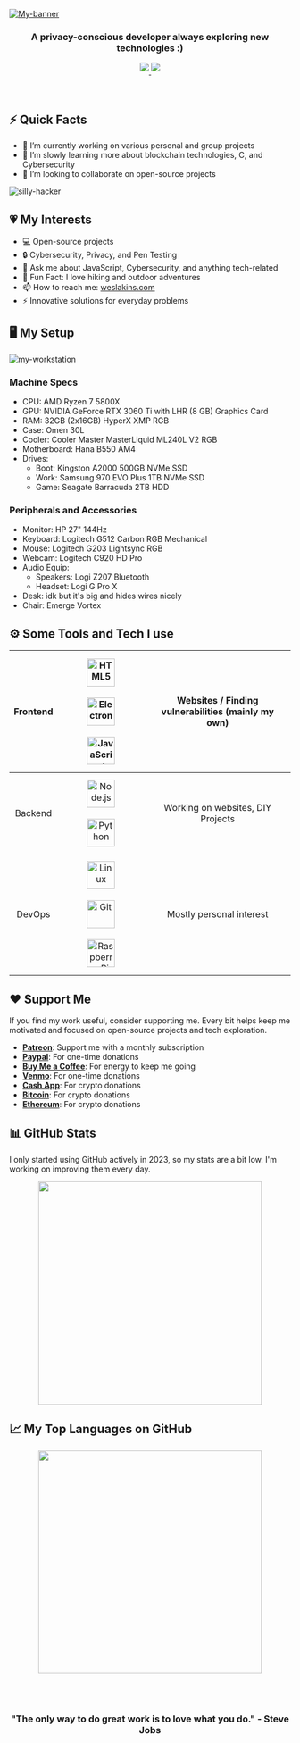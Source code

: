 <!--
Welcome to my GitHub README source! Glad you made it here. Crafting this was a delightful challenge.
-->

[![My-banner](https://firebasestorage.googleapis.com/v0/b/mern-blog-530c9.appspot.com/o/Neon%20Modern%20Cyber%20Punk%20YouTube%20Banner.png?alt=media&token=e5b5018c-336c-4f4f-b98b-d28058c6c509)](https://weslakins.com)

<h3 align="center">A privacy-conscious developer always exploring new technologies :)</h3>
<div align="center">

  <!--
  Active here:
  -->

  <a href="https://twitter.com/WeslenLakins" target="_blank">
    <img src="https://img.shields.io/badge/Twitter-1DA1F2?style=for-the-badge&logo=twitter&logoColor=white" style="margin-bottom: 5px;"/>
  </a>
  <a href="https://steamcommunity.com/profiles/76561199306130179" target="_blank">
    <img src="https://img.shields.io/badge/Steam-171A21?style=for-the-badge&logo=steam&logoColor=white" style="margin-bottom: 5px;"/>
  </a>

</div>

</div>
<br><br>

## ⚡️ Quick Facts

- 🔭 I’m currently working on various personal and group projects
- 🌱 I’m slowly learning more about blockchain technologies, C, and Cybersecurity
- 👯 I’m looking to collaborate on open-source projects

![silly-hacker](https://media0.giphy.com/media/v1.Y2lkPTc5MGI3NjExcHd1MGlmYTUwcGg4eXlpdXZhYmM5OW95NGE0NG15NnR6YjUxdHptNSZlcD12MV9pbnRlcm5hbF9naWZfYnlfaWQmY3Q9Zw/YQitE4YNQNahy/giphy.gif)

## :heartpulse: My Interests

- :computer: Open-source projects
- :lock: Cybersecurity, Privacy, and Pen Testing
- 💬 Ask me about JavaScript, Cybersecurity, and anything tech-related
- 🎉 Fun Fact: I love hiking and outdoor adventures
- 📫 How to reach me: [weslakins.com](https://weslakins.com)
- :zap: Innovative solutions for everyday problems

## 🖥️ My Setup

![my-workstation](https://firebasestorage.googleapis.com/v0/b/mern-blog-530c9.appspot.com/o/wtl-setup-2024.jpg?alt=media&token=781715cc-4ff8-448e-82b5-13e1c2e1535a)

### Machine Specs

- CPU: AMD Ryzen 7 5800X
- GPU: NVIDIA GeForce RTX 3060 Ti with LHR (8 GB) Graphics Card
- RAM: 32GB (2x16GB) HyperX XMP RGB
- Case: Omen 30L
- Cooler: Cooler Master MasterLiquid ML240L V2 RGB
- Motherboard: Hana B550 AM4
- Drives:
  - Boot: Kingston A2000 500GB NVMe SSD
  - Work: Samsung 970 EVO Plus 1TB NVMe SSD
  - Game: Seagate Barracuda 2TB HDD

### Peripherals and Accessories

- Monitor: HP 27" 144Hz
- Keyboard: Logitech G512 Carbon RGB Mechanical
- Mouse: Logitech G203 Lightsync RGB
- Webcam: Logitech C920 HD Pro
- Audio Equip:
  - Speakers: Logi Z207 Bluetooth
  - Headset: Logi G Pro X
- Desk: idk but it's big and hides wires nicely
- Chair: Emerge Vortex

## ⚙️ Some Tools and Tech I use

| Frontend |           <img style="margin: 10px" src="https://profilinator.rishav.dev/skills-assets/html5-original-wordmark.svg" alt="HTML5" height="50" /> <img style="margin: 10px" src="https://profilinator.rishav.dev/skills-assets/electron-original.svg" alt="Electron" height="50" /> <img style="margin: 10px" src="https://profilinator.rishav.dev/skills-assets/javascript-original.svg" alt="JavaScript" height="50" />           | Websites / Finding vulnerabilities (mainly my own) |
| :------: | :------------------------------------------------------------------------------------------------------------------------------------------------------------------------------------------------------------------------------------------------------------------------------------------------------------------------------------------------------------------------------------------------------------------------------: | :------------------------------------------------: |
| Backend  |                                                                              <img style="margin: 10px" src="https://profilinator.rishav.dev/skills-assets/nodejs-original-wordmark.svg" alt="Node.js" height="50" /> <img style="margin: 10px" src="https://profilinator.rishav.dev/skills-assets/python-original.svg" alt="Python" height="50" />                                                                               |         Working on websites, DIY Projects          |
|  DevOps  | <img style="margin: 10px" src="https://profilinator.rishav.dev/skills-assets/linux-original.svg" alt="Linux" height="50" /> <img style="margin: 10px" src="https://profilinator.rishav.dev/skills-assets/git-scm-icon.svg" alt="Git" height="50" /> <img style="margin: 10px" src="https://upload.wikimedia.org/wikipedia/de/thumb/c/cb/Raspberry_Pi_Logo.svg/570px-Raspberry_Pi_Logo.svg.png" alt="Raspberry Pi" height="50" /> |              Mostly personal interest              |

## ❤️ Support Me

<p>If you find my work useful, consider supporting me. Every bit helps keep me motivated and focused on open-source projects and tech exploration.</p>

- **[Patreon](https://patreon.com/yourpatreon)**: Support me with a monthly subscription
- **[Paypal](https://paypal.me/yourpaypal)**: For one-time donations
- **[Buy Me a Coffee](https://buymeacoffee.com/yourbuymeacoffee)**: For energy to keep me going
- **[Venmo](https://venmo.com/yourvenmo)**: For one-time donations
- **[Cash App](https://cash.app/$yourcashapp)**: For crypto donations
- **[Bitcoin](https://yourbitcoinwallet)**: For crypto donations
- **[Ethereum](https://yourethereumwallet)**: For crypto donations

## 📊 GitHub Stats

I only started using GitHub actively in 2023, so my stats are a bit low. I'm working on improving them every day.

<p align="center">
  <img src="https://github-readme-stats.vercel.app/api?username=WeslenLakins&show_icons=true&theme=radical" width="400">
</p>

## 📈 My Top Languages on GitHub

<p align="center">
  <img src="https://github-readme-stats.vercel.app/api/top-langs/?username=WeslenLakins&layout=compact&theme=radical" width="400">

<br></br>

<div align="center">
  <h3>"The only way to do great work is to love what you do." - Steve Jobs</h3>
</div>
